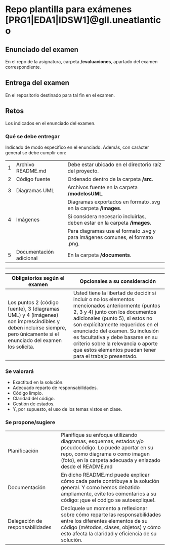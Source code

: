 # Repo plantilla para exámenes [PRG1|EDA1|IDSW1]@gII.uneatlantico

## Enunciado del examen

En el repo de la asignatura, carpeta **/evaluaciones**, apartado del examen correspondiente.

## Entrega del examen

En el repositorio destinado para tal fin en el examen.

## Retos

Los indicados en el enunciado del examen.

### Qué se debe entregar

Indicado de modo específico en el enunciado. Además, con carácter general se debe cumplir con:

||||
|-|-|-|
|1|Archivo README.md|Debe estar ubicado en el directorio raíz del proyecto.
|2|Código fuente|Ordenado dentro de la carpeta **/src**.
|3|Diagramas UML|Archivos fuente en la carpeta **/modelosUML**.
| ||Diagramas exportados en formato .svg en la carpeta **/images**. 
|4|Imágenes|Si considera necesario incluirlas, deben estar en la carpeta **/images**.
| ||Para diagramas use el formato .svg y para imágenes comunes, el formato .png.
|5|Documentación adicional|En la carpeta **/documents**.

---

Obligatorios según el examen|Opcionales a su consideración
|-|-|
Los puntos 2 (código fuente), 3 (diagramas UML) y 4 (imágenes) son imprescindibles y deben incluirse siempre, pero únicamente si el enunciado del examen los solicita.|Usted tiene la libertad de decidir si incluir o no los elementos mencionados anteriormente (puntos 2, 3 y 4) junto con los documentos adicionales (punto 5), si estos no son explícitamente requeridos en el enunciado del examen. Su inclusión es facultativa y debe basarse en su criterio sobre la relevancia o aporte que estos elementos puedan tener para el trabajo presentado.

### Se valorará

- Exactitud en la solución.
- Adecuado reparto de responsabilidades.
- Código limpio.
- Claridad del código.
- Gestión de estados.
- Y, por supuesto, el uso de los temas vistos en clase.

### Se propone/sugiere

|||
|-|-|
Planificación| Planifique su enfoque utilizando diagramas, esquemas, estados y/o pseudocódigo. Lo puede aportar en su repo, como diagrama o como imagen (foto), en la carpeta adecuada y enlazado desde el README.md
Documentación|En dicho README.md puede explicar cómo cada parte contribuye a la solución general. Y como hemos debatido ampliamente, evite los comentarios a su código: ¡que el código se autoexplique!.
Delegación de responsabilidades|Dedíquele un momento a reflexionar sobre cómo reparte las responsabilidades entre los diferentes elementos de su código (métodos, clases, objetos) y cómo esto afecta la claridad y eficiencia de su solución.
